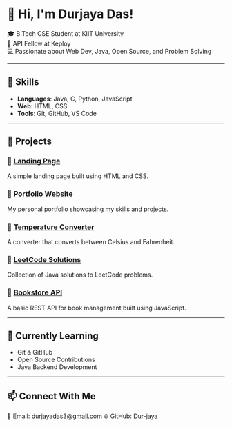 # 👋 Hi, I'm Durjaya Das!

🎓 B.Tech CSE Student at KIIT University  
🚀 API Fellow at Keploy  
💻 Passionate about Web Dev, Java, Open Source, and Problem Solving  

---

## 💼 Skills
- **Languages**: Java, C, Python, JavaScript
- **Web**: HTML, CSS
- **Tools**: Git, GitHub, VS Code

---

## 📂 Projects

### 🔹 [Landing Page](https://github.com/Dur-jaya/Landing-Page)
A simple landing page built using HTML and CSS.

### 🔹 [Portfolio Website](https://github.com/Dur-jaya/Portfolio)
My personal portfolio showcasing my skills and projects.

### 🔹 [Temperature Converter](https://github.com/Dur-jaya/Temperature-converter)
A converter that converts between Celsius and Fahrenheit.

### 🔹 [LeetCode Solutions](https://github.com/Dur-jaya/LeetCode)
Collection of Java solutions to LeetCode problems.

### 🔹 [Bookstore API](https://github.com/Dur-jaya/BOOKSTORE-API)
A basic REST API for book management built using JavaScript.

---

## 🌱 Currently Learning
- Git & GitHub
- Open Source Contributions
- Java Backend Development

---

## 📫 Connect With Me
📧 Email: durjayadas3@gmail.com 
🌐 GitHub: [Dur-jaya](https://github.com/Dur-jaya)
